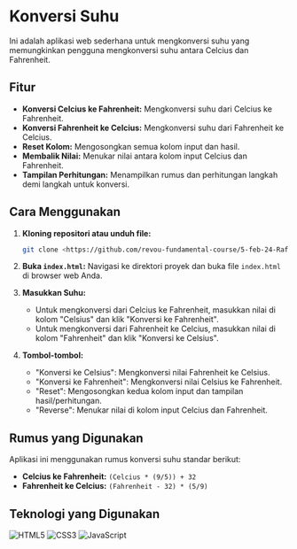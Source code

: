 # Konversi Suhu

Ini adalah aplikasi web sederhana untuk mengkonversi suhu yang memungkinkan pengguna mengkonversi suhu antara Celcius dan Fahrenheit.

## Fitur

* **Konversi Celcius ke Fahrenheit:** Mengkonversi suhu dari Celcius ke Fahrenheit.
* **Konversi Fahrenheit ke Celcius:** Mengkonversi suhu dari Fahrenheit ke Celcius.
* **Reset Kolom:** Mengosongkan semua kolom input dan hasil.
* **Membalik Nilai:** Menukar nilai antara kolom input Celcius dan Fahrenheit.
* **Tampilan Perhitungan:** Menampilkan rumus dan perhitungan langkah demi langkah untuk konversi.

## Cara Menggunakan

1.  **Kloning repositori atau unduh file:**
    ```bash
    git clone <https://github.com/revou-fundamental-course/5-feb-24-Rafie1715>
    ```
2.  **Buka `index.html`:**
    Navigasi ke direktori proyek dan buka file `index.html` di browser web Anda.

3.  **Masukkan Suhu:**
    * Untuk mengkonversi dari Celcius ke Fahrenheit, masukkan nilai di kolom "Celsius" dan klik "Konversi ke Fahrenheit".
    * Untuk mengkonversi dari Fahrenheit ke Celcius, masukkan nilai di kolom "Fahrenheit" dan klik "Konversi ke Celsius".

4.  **Tombol-tombol:**
    * "Konversi ke Celsius": Mengkonversi nilai Fahrenheit ke Celsius.
    * "Konversi ke Fahrenheit": Mengkonversi nilai Celsius ke Fahrenheit.
    * "Reset": Mengosongkan kedua kolom input dan tampilan hasil/perhitungan.
    * "Reverse": Menukar nilai di kolom input Celcius dan Fahrenheit.

## Rumus yang Digunakan

Aplikasi ini menggunakan rumus konversi suhu standar berikut:

* **Celcius ke Fahrenheit:** `(Celcius * (9/5)) + 32`
* **Fahrenheit ke Celcius:** `(Fahrenheit - 32) * (5/9)`

## Teknologi yang Digunakan

![HTML5](https://img.shields.io/badge/HTML5-E34F26?style=for-the-badge&logo=html5&logoColor=white)
![CSS3](https://img.shields.io/badge/CSS3-1572B6?style=for-the-badge&logo=css3&logoColor=white)
![JavaScript](https://img.shields.io/badge/JavaScript-F7DF1E?style=for-the-badge&logo=javascript&logoColor=black)
